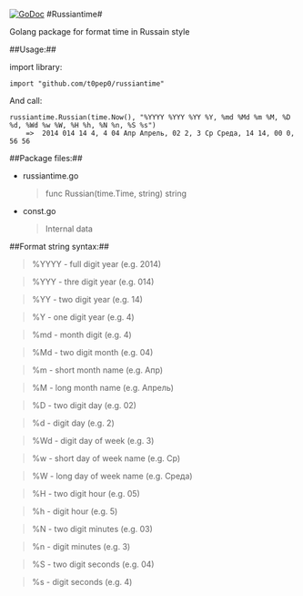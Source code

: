 [![GoDoc](https://godoc.org/github.com/t0pep0/russiantime?status.png)](https://godoc.org/github.com/t0pep0/russiantime)
#Russiantime#

Golang package for format time in Russain style

##Usage:##


import library:

    import "github.com/t0pep0/russiantime"

And call:

    russiantime.Russian(time.Now(), "%YYYY %YYY %YY %Y, %md %Md %m %M, %D %d, %Wd %w %W, %H %h, %N %n, %S %s")
        =>  2014 014 14 4, 4 04 Апр Апрель, 02 2, 3 Ср Среда, 14 14, 00 0, 56 56
        
##Package files:##

* russiantime.go
   
    > func Russian(time.Time, string) string
* const.go
    
    > Internal data


##Format string syntax:##
> %YYYY - full digit year (e.g. 2014)

> %YYY - thre digit year (e.g. 014)

> %YY - two digit year (e.g. 14)

> %Y - one digit year (e.g. 4)

> %md - month digit (e.g. 4)

> %Md - two digit month (e.g. 04)

> %m - short month name (e.g. Апр)

> %M - long month name (e.g. Апрель)

> %D - two digit day (e.g. 02)

> %d - digit day (e.g. 2)

> %Wd - digit day of week (e.g. 3)

> %w - short day of week name (e.g. Ср)

> %W - long day of week name (e.g. Среда)

> %H - two digit hour (e.g. 05)

> %h - digit hour (e.g. 5)

> %N - two digit minutes (e.g. 03)

> %n - digit minutes (e.g. 3)

> %S - two digit seconds (e.g. 04)

> %s - digit seconds (e.g. 4)

